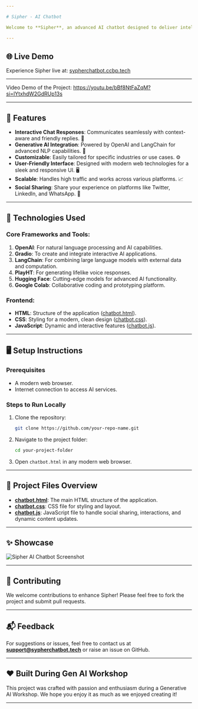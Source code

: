 ```yaml
---

# Sipher - AI Chatbot

Welcome to **Sipher**, an advanced AI chatbot designed to deliver intelligent and engaging conversational experiences. At just 19 years old, Sipher is youthful, witty, and always eager to assist you with your queries, making interactions fun, engaging, and efficient!

---
```


## 🌐 Live Demo

Experience Sipher live at: [sypherchatbot.ccbp.tech](https://sypherchatbot.ccbp.tech)

---
Video Demo of the Project: https://youtu.be/bBf8NtFaZqM?si=lYtxhdW2GdRUp13s

---

## 📜 Features

- **Interactive Chat Responses**: Communicates seamlessly with context-aware and friendly replies. 💬
- **Generative AI Integration**: Powered by OpenAI and LangChain for advanced NLP capabilities. 🧠
- **Customizable**: Easily tailored for specific industries or use cases. ⚙️
- **User-Friendly Interface**: Designed with modern web technologies for a sleek and responsive UI. 🖥️
- **Scalable**: Handles high traffic and works across various platforms. 📈
- **Social Sharing**: Share your experience on platforms like Twitter, LinkedIn, and WhatsApp. 📲

---

## 🚀 Technologies Used

### Core Frameworks and Tools:
1. **OpenAI**: For natural language processing and AI capabilities.
2. **Gradio**: To create and integrate interactive AI applications.
3. **LangChain**: For combining large language models with external data and computation.
4. **PlayHT**: For generating lifelike voice responses.
5. **Hugging Face**: Cutting-edge models for advanced AI functionality.
6. **Google Colab**: Collaborative coding and prototyping platform.

### Frontend:
- **HTML**: Structure of the application ([chatbot.html](chatbot.html)).
- **CSS**: Styling for a modern, clean design ([chatbot.css](chatbot.css)).
- **JavaScript**: Dynamic and interactive features ([chatbot.js](chatbot.js)).

---

## 🖥️ Setup Instructions

### Prerequisites
- A modern web browser.
- Internet connection to access AI services.

### Steps to Run Locally
1. Clone the repository:
   ```bash
   git clone https://github.com/your-repo-name.git
   ```
2. Navigate to the project folder:
   ```bash
   cd your-project-folder
   ```
3. Open `chatbot.html` in any modern web browser.

---

## 📂 Project Files Overview

- **[chatbot.html](chatbot.html)**: The main HTML structure of the application.
- **[chatbot.css](chatbot.css)**: CSS file for styling and layout.
- **[chatbot.js](chatbot.js)**: JavaScript file to handle social sharing, interactions, and dynamic content updates.

---

## ✨ Showcase

![Sipher AI Chatbot Screenshot](https://example.com/screenshot.png)

---

## 🤝 Contributing

We welcome contributions to enhance Sipher! Please feel free to fork the project and submit pull requests.

---

## 📬 Feedback

For suggestions or issues, feel free to contact us at **support@sypherchatbot.tech** or raise an issue on GitHub.

---

## ❤️ Built During Gen AI Workshop

This project was crafted with passion and enthusiasm during a Generative AI Workshop. We hope you enjoy it as much as we enjoyed creating it!

---

